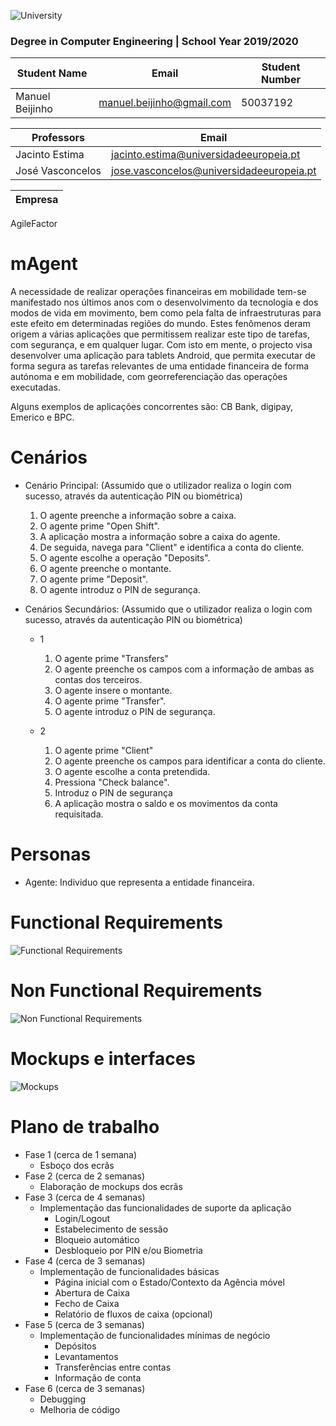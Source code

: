 ![University](https://www.iade.europeia.pt/hs-fs/hubfs/IADE-SITE/static/ue-iade-h75.png?width=444&name=ue-iade-h75.png)

### Degree in Computer Engineering | School Year 2019/2020 


Student Name | Email | Student Number
------------ | ------------- | -------------
Manuel Beijinho | manuel.beijinho@gmail.com | 50037192

Professors | Email 
------------ | ------------- 
Jacinto Estima | jacinto.estima@universidadeeuropeia.pt 
José Vasconcelos | jose.vasconcelos@universidadeeuropeia.pt

Empresa |
--------|
AgileFactor

# mAgent
A necessidade de realizar operações financeiras em mobilidade tem-se manifestado nos últimos anos com o desenvolvimento da tecnologia e dos modos de vida em movimento, bem como pela falta de infraestruturas para este efeito em determinadas regiões do mundo. Estes fenômenos deram origem a várias aplicações que permitissem realizar este tipo de tarefas, com segurança, e em qualquer lugar.
Com isto em mente, o projecto visa desenvolver uma aplicação para tablets Android, que permita executar de forma segura as tarefas relevantes de uma entidade financeira de forma autónoma e em mobilidade, com georreferenciação das operações executadas.

Alguns exemplos de aplicações concorrentes são: CB Bank, digipay, Emerico e BPC.

# Cenários
- Cenário Principal: (Assumido que o utilizador realiza o login com sucesso, através da autenticação PIN ou biométrica)
  1. O agente preenche a informação sobre a caixa.
  2. O agente prime "Open Shift".
  3. A aplicação mostra a informação sobre a caixa do agente.
  4. De seguida, navega para "Client" e identifica a conta do cliente.
  5. O agente escolhe a operação "Deposits".
  6. O agente preenche o montante.
  7. O agente prime "Deposit".
  8. O agente introduz o PIN de segurança.

- Cenários Secundários: (Assumido que o utilizador realiza o login com sucesso, através da autenticação PIN ou biométrica)
  - 1
     1. O agente prime "Transfers"
     2. O agente preenche os campos com a informação de ambas as contas dos terceiros.
     3. O agente insere o montante.
     4. O agente prime "Transfer".
     5. O agente introduz o PIN de segurança.
 
  - 2
      1. O agente prime "Client"
      2. O agente preenche os campos para identificar a conta do cliente.
      3. O agente escolhe a conta pretendida.
      4. Pressiona "Check balance".
      5. Introduz o PIN de segurança
      6. A aplicação mostra o saldo e os movimentos da conta requisitada.

# Personas
- Agente: Individuo que representa a entidade financeira.

# Functional Requirements
![Functional Requirements](https://github.com/manuelbpc/mAgent/blob/master/3rd%20Delivery/FR_NFR_Updated/FR.png)

# Non Functional Requirements
![Non Functional Requirements](https://github.com/manuelbpc/mAgent/blob/master/3rd%20Delivery/FR_NFR_Updated/NFR.png)

# Mockups e interfaces
![Mockups](https://github.com/manuelbpc/mAgent/blob/master/2nd%20Delivery/Interfaces/mixed_interfacev2.jpg)


# Plano de trabalho
- Fase 1 (cerca de 1 semana)
  - Esboço dos ecrãs
- Fase 2 (cerca de 2 semanas)
  - Elaboração de mockups dos ecrãs
- Fase 3 (cerca de 4 semanas)
  - Implementação das funcionalidades de suporte da aplicação
    - Login/Logout
    - Estabelecimento de sessão
    - Bloqueio automático
    - Desbloqueio por PIN e/ou Biometria
- Fase 4 (cerca de 3 semanas)
  - Implementação de funcionalidades básicas
    - Página inicial com o Estado/Contexto da Agência móvel
    - Abertura de Caixa
    - Fecho de Caixa
    - Relatório de fluxos de caixa (opcional)
- Fase 5 (cerca de 3 semanas)
  - Implementação de funcionalidades mínimas de negócio
    - Depósitos
    - Levantamentos
    - Transferências entre contas
    - Informação de conta
- Fase 6 (cerca de 3 semanas)
   - Debugging
   - Melhoria de código
    


